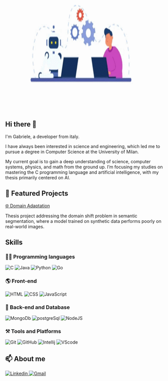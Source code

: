 <p align="center">
  <img src="assets/githubGif.gif" alt="animation" width="1000" height="400">
</p>

## Hi there 👋

I'm Gabriele, a developer from italy.

I have always been interested in science and engineering, which led me to pursue a degree in Computer Science at the University of Milan.

My current goal is to gain a deep understanding of science, computer systems, physics, and math from the ground up.
I’m focusing my studies on mastering the C programming language and artificial intelligence, with my thesis primarily centered on AI.

## 🚀 Featured Projects

[🌐 Domain Adaptation](https://github.com/aislabunimi/domain.adaptation.3D)

Thesis project addressing the domain shift problem in semantic segmentation, where a model trained on synthetic data performs poorly on real-world images.

## Skills

### 👨‍💻 Programming languages

<p align="left">
  <img src="https://github.com/bablubambal/All_logo_and_pictures/blob/main/programming%20languages/c.svg" height="80" width="80" alt="C">
  <img src="https://github.com/bablubambal/All_logo_and_pictures/blob/main/programming%20languages/java.svg" height="80" width="80" alt="Java">
  <img src="https://github.com/bablubambal/All_logo_and_pictures/blob/main/programming%20languages/python.svg" height="80" width="80" alt="Python">
  <img src="https://github.com/bablubambal/All_logo_and_pictures/blob/main/programming%20languages/go.svg" height="80" width="80" alt="Go">
</p>

### 🌎 Front-end

<p align="left">
  <img src="https://github.com/bablubambal/All_logo_and_pictures/blob/main/others/html.svg" height="80" width="80" alt="HTML">
  <img src="https://github.com/bablubambal/All_logo_and_pictures/blob/main/others/css.svg" height="80" width="80" alt="CSS">
  <img src="https://github.com/bablubambal/All_logo_and_pictures/blob/main/programming%20languages/javascript.svg" height="80" width="80" alt="JavaScript">
</p>

### 💾 Back-end and Database

<p align="left">
  <img src="https://github.com/bablubambal/All_logo_and_pictures/blob/main/databases/mongodb.svg" height="80" width="80" alt="MongoDb">
  <img src="https://github.com/bablubambal/All_logo_and_pictures/blob/main/databases/postgresql.svg" height="80" width="80" alt="postgreSql">
  <img src="https://github.com/bablubambal/All_logo_and_pictures/blob/main/frameworks/nodejs.svg" height="80" width="80" alt="NodeJS">
</p>

### ⚒ Tools and Platforms

<p align="left">
    <img src="https://github.com/bablubambal/All_logo_and_pictures/blob/main/others/git.svg" height="80" width="80" alt="Git">
    <img src="https://github.com/bablubambal/All_logo_and_pictures/blob/main/cloud/github.svg" height="80" width="80" alt="GitHub">
    <img src="https://github.com/bablubambal/All_logo_and_pictures/blob/main/ides/intellij.svg" height="80" width="80" alt="Intellij">
    <img src="https://github.com/bablubambal/All_logo_and_pictures/blob/main/text%20editors/vscode.svg" height="80" width="80" alt="VScode">
</p>

## 📫 About me

<p align="left">
    <a href="https://www.linkedin.com/in/gabriele-colombo-252742286/">
      <img src="https://github.com/bablubambal/All_logo_and_pictures/blob/main/social%20icons/linkedin.svg" height="80" width="80" alt="Linkedin">
    </a>
    <a href="mailto:colombogabriele0303@gmail.com">
      <img src="https://github.com/bablubambal/All_logo_and_pictures/blob/main/social%20icons/gmail.svg" height="80" width="80" alt="Gmail">
    </a>
</p>
